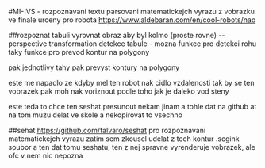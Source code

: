 #MI-IVS - rozpoznavani textu
parsovani matematickejch vyrazu z vobrazku
ve finale urceny pro robota https://www.aldebaran.com/en/cool-robots/nao

##rozpoznat tabuli
vyrovnat obraz aby byl kolmo (proste rovne) -- perspective transformation
detekce tabule - mozna funkce pro detekci rohu
taky funkce pro prevod kontur na polygony

pak jednotlivy tahy pak prevyst kontury na polygony

este me napadlo ze kdyby mel ten robot nak cidlo vzdalenosti
tak by se ten vobrazek pak moh nak voriznout podle toho jak je daleko vod steny

este teda to chce ten seshat presunout nekam jinam a tohle dat na github
at na tom muzu delat ve skole a nekopirovat to vsechno

##sehat
https://github.com/falvaro/seshat pro rozpoznavani matematickejch vyrazu
zatim sem zkousel udelat z tech kontur .scgink soubor a ten dat tomu
seshatu, ten z nej spravne vyrenderuje vobrazek, ale ofc v nem nic nepozna

